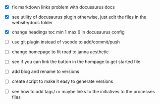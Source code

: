 - [x] fix markdown links problem with docusaurus docs
- [x] see utility of docusaurus plugin otherwise, just edit the files in the website/docs folder
- [x] change headings toc min 1 max 6 in docusaurus config
- [ ] use git plugin instead of vscode to add/commit/push
- [ ] change homepage to fit road to janna aesthetic
- [ ] see if you can link the button in the hompage to get started file
- [ ] add blog and rename to versions
- [ ] create script to make it easy to generate versions
- [ ] see how to add tags/ or maybe links to the initiatives to the processes files

